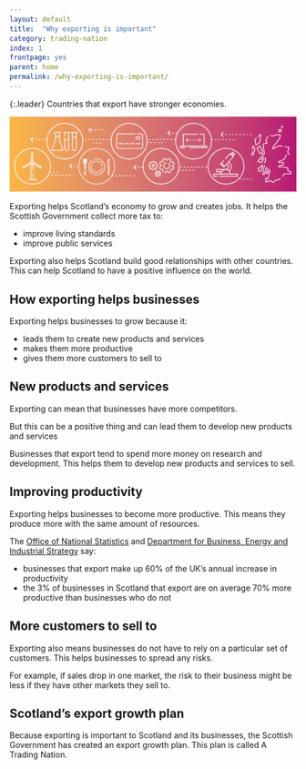 ```yaml
---
layout: default
title:  "Why exporting is important"
category: trading-nation
index: 1
frontpage: yes
parent: home
permalink: /why-exporting-is-important/
---
```


{:.leader}
Countries that export have stronger economies.

![Why exporting is important](/assets/images/hero/why-exportings-important-header.png)

Exporting helps Scotland’s economy to grow and creates jobs. It helps the Scottish Government collect more tax to:
* improve living standards
* improve public services

Exporting also helps Scotland build good relationships with other countries. This can help Scotland to have a positive influence on the world.

## How exporting helps businesses

Exporting helps businesses to grow because it:

* leads them to create new products and services
* makes them more productive
* gives them more customers to sell to


## New products and services

Exporting can mean that businesses have more competitors.

But this can be a positive thing and can lead them to develop new products and services

Businesses that export tend to spend more money on research and development. This helps them to develop new products and services to sell.

## Improving productivity

Exporting helps businesses to become more productive. This means they produce more with the same amount of resources.

The [Office of National Statistics](https://www.ons.gov.uk/) and [Department for Business, Energy and Industrial Strategy](https://www.gov.uk/government/organisations/department-for-business-energy-and-industrial-strategy) say:

* businesses that export make up 60% of the UK’s annual increase in productivity  
* the 3% of businesses in Scotland that export are on average 70% more productive than businesses who do not


## More customers to sell to

Exporting also means businesses do not have to rely on a particular set of customers. This helps businesses to spread any risks.

For example, if sales drop in one market, the risk to their business might be less if they have other markets they sell to.

## Scotland’s export growth plan

Because exporting is important to Scotland and its businesses, the Scottish Government has created an export growth plan. This plan is called A Trading Nation.  
